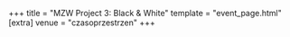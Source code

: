 +++
title = "MZW Project 3: Black & White"
template = "event_page.html"
[extra]
venue = "czasoprzestrzen"
+++
